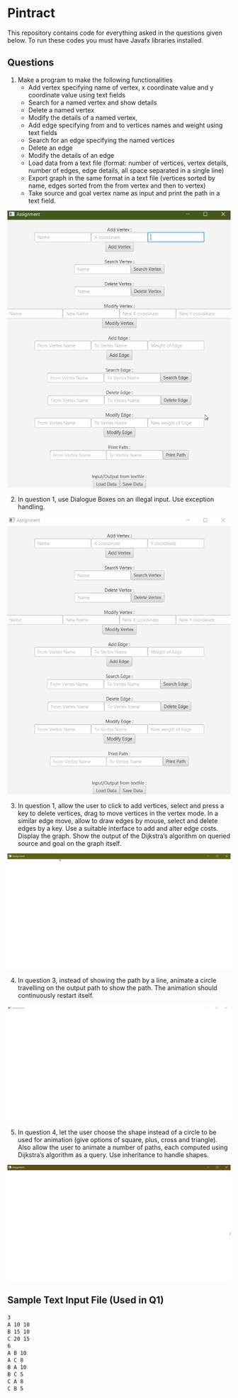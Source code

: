 # Pintract

This repository contains code for everything asked in the questions given below. To run these codes you must have Javafx libraries installed.

## Questions

1. Make a program to make the following functionalities 
	* Add vertex specifying name of vertex, x coordinate value and y coordinate value using text fields
	* Search for a named vertex and show details
	* Delete a named vertex
	* Modify the details of a named vertex,
	* Add edge specifying from and to vertices names and weight using text fields
	* Search for an edge specifying the named vertices
	* Delete an edge
	* Modify the details of an edge
	* Load data from a text file (format: number of vertices, vertex details, number of edges, edge details, all space separated in a single line)
	* Export graph in the same format in a text file (vertices sorted by name, edges sorted from the from vertex and then to vertex)
	* Take source and goal vertex name as input and print the path in a text field.

![](LearnGUI/sol.gif)

2. In question 1, use Dialogue Boxes on an illegal input. Use exception handling.

![](Q2/sol.gif)

3. In question 1, allow the user to click to add vertices, select and press a key to delete vertices,
drag to move vertices in the vertex mode. In a similar edge move, allow to draw edges by
mouse, select and delete edges by a key. Use a suitable interface to add and alter edge costs.
Display the graph. Show the output of the Dijkstra’s algorithm on queried source and goal on
the graph itself.

![](Q3/sol.gif)

4. In question 3, instead of showing the path by a line, animate a circle travelling on the output
path to show the path. The animation should continuously restart itself.

![](Q4/sol.gif)

5. In question 4, let the user choose the shape instead of a circle to be used for animation (give
options of square, plus, cross and triangle). Also allow the user to animate a number of paths,
each computed using Dijkstra’s algorithm as a query. Use inheritance to handle shapes.

![](Q5/sol.gif)

## Sample Text Input File (Used in Q1)
```
3
A 10 10
B 15 10
C 20 15
6
A B 10
A C 8
B A 10
B C 5
C A 8
C B 5
```
